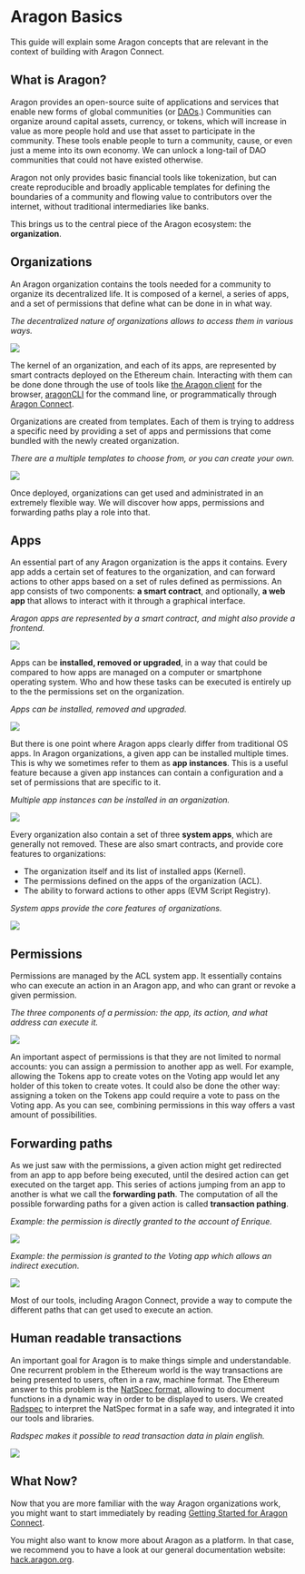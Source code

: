 # Aragon Basics

This guide will explain some Aragon concepts that are relevant in the context of building with Aragon Connect.

## What is Aragon?

Aragon provides an open-source suite of applications and services that enable new forms of global communities \(or [DAOs](https://aragon.org/dao).\) Communities can organize around capital assets, currency, or tokens, which will increase in value as more people hold and use that asset to participate in the community. These tools enable people to turn a community, cause, or even just a meme into its own economy. We can unlock a long-tail of DAO communities that could not have existed otherwise.

Aragon not only provides basic financial tools like tokenization, but can create reproducible and broadly applicable templates for defining the boundaries of a community and flowing value to contributors over the internet, without traditional intermediaries like banks.

This brings us to the central piece of the Aragon ecosystem: the **organization**.

## Organizations

An Aragon organization contains the tools needed for a community to organize its decentralized life. It is composed of a kernel, a series of apps, and a set of permissions that define what can be done in in what way.

 _The decentralized nature of organizations allows to access them in various ways._

![](../.gitbook/assets/basics-organization.png)

The kernel of an organization, and each of its apps, are represented by smart contracts deployed on the Ethereum chain. Interacting with them can be done done through the use of tools like [the Aragon client](https://mainnet.aragon.org/) for the browser, [aragonCLI](https://hack.aragon.org/docs/cli-intro.html) for the command line, or programmatically through [Aragon Connect](https://aragon.org/connect).

Organizations are created from templates. Each of them is trying to address a specific need by providing a set of apps and permissions that come bundled with the newly created organization.

 _There are a multiple templates to choose from, or you can create your own._

![](../.gitbook/assets/basics-templates.png)

Once deployed, organizations can get used and administrated in an extremely flexible way. We will discover how apps, permissions and forwarding paths play a role into that.

## Apps

An essential part of any Aragon organization is the apps it contains. Every app adds a certain set of features to the organization, and can forward actions to other apps based on a set of rules defined as permissions. An app consists of two components: **a smart contract**, and optionally, **a web app** that allows to interact with it through a graphical interface.

 _Aragon apps are represented by a smart contract, and might also provide a frontend._

![](../.gitbook/assets/basics-apps-two-parts.png)

Apps can be **installed, removed or upgraded**, in a way that could be compared to how apps are managed on a computer or smartphone operating system. Who and how these tasks can be executed is entirely up to the the permissions set on the organization.

 _Apps can be installed, removed and upgraded._

![](../.gitbook/assets/basics-apps-admin.png)

But there is one point where Aragon apps clearly differ from traditional OS apps. In Aragon organizations, a given app can be installed multiple times. This is why we sometimes refer to them as **app instances**. This is a useful feature because a given app instances can contain a configuration and a set of permissions that are specific to it.

 _Multiple app instances can be installed in an organization._

![](../.gitbook/assets/basics-app-instances.png)

Every organization also contain a set of three **system apps**, which are generally not removed. These are also smart contracts, and provide core features to organizations:

* The organization itself and its list of installed apps \(Kernel\).
* The permissions defined on the apps of the organization \(ACL\).
* The ability to forward actions to other apps \(EVM Script Registry\).

 _System apps provide the core features of organizations._

![](../.gitbook/assets/basics-system-apps.png)

## Permissions

Permissions are managed by the ACL system app. It essentially contains who can execute an action in an Aragon app, and who can grant or revoke a given permission.

 _The three components of a permission: the app, its action, and what address can execute it._

![](../.gitbook/assets/basics-permission-granted.png)

An important aspect of permissions is that they are not limited to normal accounts: you can assign a permission to another app as well. For example, allowing the Tokens app to create votes on the Voting app would let any holder of this token to create votes. It could also be done the other way: assigning a token on the Tokens app could require a vote to pass on the Voting app. As you can see, combining permissions in this way offers a vast amount of possibilities.

## Forwarding paths

As we just saw with the permissions, a given action might get redirected from an app to app before being executed, until the desired action can get executed on the target app. This series of actions jumping from an app to another is what we call the **forwarding path**. The computation of all the possible forwarding paths for a given action is called **transaction pathing**.

 _Example: the permission is directly granted to the account of Enrique._

![](../.gitbook/assets/basics-forwarding-path-direct.png)

 _Example: the permission is granted to the Voting app which allows an indirect execution._

![](../.gitbook/assets/basics-forwarding-path-indirect.png)

Most of our tools, including Aragon Connect, provide a way to compute the different paths that can get used to execute an action.

## Human readable transactions

An important goal for Aragon is to make things simple and understandable. One recurrent problem in the Ethereum world is the way transactions are being presented to users, often in a raw, machine format. The Ethereum answer to this problem is the [NatSpec format](https://solidity.readthedocs.io/en/develop/natspec-format.html), allowing to document functions in a dynamic way in order to be displayed to users. We created [Radspec](https://github.com/aragon/radspec) to interpret the NatSpec format in a safe way, and integrated it into our tools and libraries.

 _Radspec makes it possible to read transaction data in plain english._

![](../.gitbook/assets/basics-radspec.png)

## What Now?

Now that you are more familiar with the way Aragon organizations work, you might want to start immediately by reading [Getting Started for Aragon Connect](https://connect.aragon.org/).

You might also want to know more about Aragon as a platform. In that case, we recommend you to have a look at our general documentation website: [hack.aragon.org](https://hack.aragon.org/).

